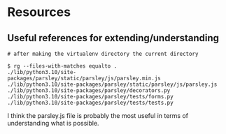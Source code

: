 # Resources

## Useful references for extending/understanding

```
# after making the virtualenv directory the current directory

$ rg --files-with-matches equalto .
./lib/python3.10/site-packages/parsley/static/parsley/js/parsley.min.js
./lib/python3.10/site-packages/parsley/static/parsley/js/parsley.js
./lib/python3.10/site-packages/parsley/decorators.py
./lib/python3.10/site-packages/parsley/tests/forms.py
./lib/python3.10/site-packages/parsley/tests/tests.py
```

I think the parsley.js file is probably the most useful in terms of understanding what is possible.


